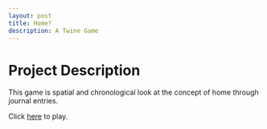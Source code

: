 ```yaml
---
layout: post
title: Home?
description: A Twine Game
---
```


Project Description
============

This game is spatial and chronological look at the concept of home through journal entries.

Click [here](https://anyssajgonzalez.itch.io/home) to play.